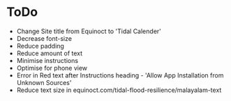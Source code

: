

# ToDo

+ Change Site title from Equinoct to 'Tidal Calender'
+ Decrease font-size
+ Reduce padding
+ Reduce amount of text
+ Minimise instructions
+ Optimise for phone view
+ Error in Red text after Instructions heading -  'Allow App Installation from Unknown Sources'
+ Reduce text size in equinoct.com/tidal-flood-resilience/malayalam-text